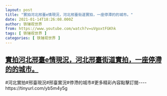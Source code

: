 ```yaml
---
layout: post
title: "實拍河北邢臺e情現況，河北邢臺街道實拍，一座停滯的的城市。"
date: 2021-01-14T18:26:08.000Z
author: 铁锤观世界
from: https://www.youtube.com/watch?v=uVgoxtFGKhk
tags: [ 铁锤观世界 ]
categories: [ 铁锤观世界 ]
---
```

<!--1610648768000-->
[實拍河北邢臺e情現況，河北邢臺街道實拍，一座停滯的的城市。](https://www.youtube.com/watch?v=uVgoxtFGKhk)
------

<div>
#河北實拍#邢臺現況#邢臺實況#停滯的城市#更多精彩內容點擊訂閱----https://tinyurl.com/yb5m4y5g
</div>
